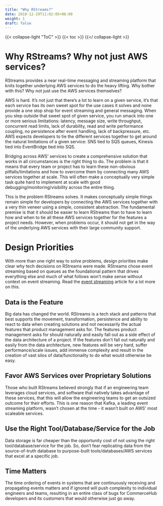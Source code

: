 ```yaml
---
title: "Why RStreams?"
date: 2018-12-29T11:02:05+06:00
weight: 1
draft: false
---
```

{{< collapse-light "ToC" >}}
{{< toc  >}}
{{</ collapse-light >}}
# Why RStreams?  Why not just AWS services?
RStreams provides a near real-time messaging and streaming platform that knits together underlying AWS services 
to do the heavy lifting.  Why bother with this?  Why not just use the AWS services themselves?

AWS is hard.  It’s not just that there’s a lot to learn on a given service, it’s that each service has its own sweet spot
for the use cases it solves and none provide a one stop shop for event streaming and general messaging.  When you step
outside that sweet spot of given service, you run smack into one or more serious limitations: latency, message size, 
write throughput, concurrent read limits, lack of durability, read and write performance coupling, no persistence after
event handling, lack of backpressure, etc.  AWS expects developers to tie the different services together to get
around the natural limitations of a given service: SNS tied to SQS queues, Kinesis tied into EventBridge tied into SQS.

Bridging across AWS’ services to create a comprehensive solution that works in all circumstances is the right thing to do.
The problem is that it means that every team or project has to learn these non-obvious pitfalls/limitations and how to
overcome them by connecting many AWS services together at scale.  This will often make a conceptually very simple task 
quite hard to implement at scale with good debugging/monitoring/visibility across the entire thing.

This is the problem RStreams solves.  It makes conceptually simple things remain simple for developers by connecting the 
AWS services together with a very thin veneer using a simple, consistent abstraction.  The fundamental premise is that it
should be easier to learn RStreams than to have to learn how and when to tie all these AWS services together for the 
features a project needs.  However, when problems occur, it should not get in the way of the underlying AWS services
with their large community support.

# Design Priorities
With more than one right way to solve problems, design priorities make clear why tech decisions on RStreams were made.
RStreams chose event streaming based on queues as the foundational pattern that drives everything else and much of what follows
won’t make sense without context on event streaming.  Read the [event streaming](../rstreams-guides/core-concepts/event-streaming-primer) article  for a lot more on this.

## Data is the Feature
Big data has changed the world.  RStreams is a tech stack and patterns that best supports the movement, transformation, persistence
and ability to react to data when creating solutions and not necessarily the actual features that product management asks for.
The features product management asks for should naturally and easily fall out as a side effect of the data architecture of a project.
If the features don’t fall out naturally and easily from the data architecture, new features will be very hard, suffer 
performance/scale issues, add immense complexity and result in the creation of vast silos of data/functionality to do what 
would otherwise be easy.

## Favor AWS Services over Proprietary Solutions
Those who built RStreams believed strongly that if an engineering team leverages cloud services, and software that natively
takes advantage of these services, that this will allow the engineering teams to get an outsized outcome for their efforts.
This is one reason that Kafka, a leading event streaming platform, wasn’t chosen at the time - it wasn’t built on AWS'
most scaleable services.

## Use the Right Tool/Database/Service for the Job
Data storage is far cheaper than the opportunity cost of not using the right tool/database/service for the job. So, don’t fear replicating data from the source-of-truth database to purpose-built tools/databases/AWS services that excel at a specific job.

## Time Matters
The time ordering of events in systems that are continuously receiving and propagating events matters and if ignored will push complexity to individual engineers and teams, resulting in an entire class of bugs for CommerceHub developers and its customers that would otherwise just go away.